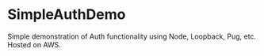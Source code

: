 # SimpleAuthDemo
Simple demonstration of Auth functionality using Node, Loopback, Pug, etc. Hosted on AWS.
